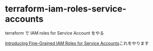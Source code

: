 # terraform-iam-roles-service-accounts
terraform で IAM roles for Service Account をやる

[Introducing Fine-Grained IAM Roles for Service Accounts](https://aws.amazon.com/jp/blogs/opensource/introducing-fine-grained-iam-roles-service-accounts/)これをやります
